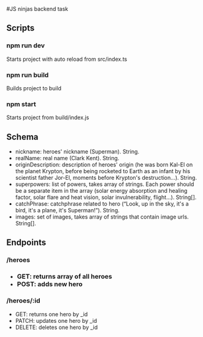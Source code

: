 #JS ninjas backend task

<h2>Scripts</h2>
<h3>npm run dev</h3>
<p>Starts project with auto reload from src/index.ts</p>
<h3>npm run build</h3>
<p>Builds project to build</p>
<h3>npm start</h3>
<p>Starts project from build/index.js</p>

<h2>Schema</h2>
<ul>
<li>nickname: heroes' nickname (Superman). String. </li>
<li>realName: real name (Clark Kent). String. </li>
<li>originDescription: description of heroes' origin (he was born Kal-El on the planet Krypton, before being rocketed to
Earth as an infant by his scientist father Jor-El, moments before Krypton's destruction...). String.</li>
<li>superpowers: list of powers, takes array of strings. Each power should be a separate item in the array (solar energy absorption and healing factor, solar flare and heat vision,
solar invulnerability, flight...). String[].</li>
<li>
catchPhrase: catchphrase related to hero (“Look, up in the sky, it's a bird, it's a plane, it's Superman!”). String.
</li>
<li>
images: set of images, takes array of strings that contain image urls. String[].
</li>
</ul>

<h2>Endpoints</h2>
<h3>/heroes<h3>
<ul>
<li>GET: returns array of all heroes</li>
<li>POST: adds new hero</li>
</ul>
<h3>/heroes/:id</h3>
<ul>
<li>GET: returns one hero by _id</li>
<li>PATCH: updates one hero by _id</li>
<li>DELETE: deletes one hero by _id</li>
</ul>
